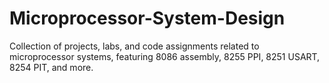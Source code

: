 # Microprocessor-System-Design
Collection of projects, labs, and code assignments related to microprocessor systems, featuring 8086 assembly, 8255 PPI, 8251 USART, 8254 PIT, and more.
